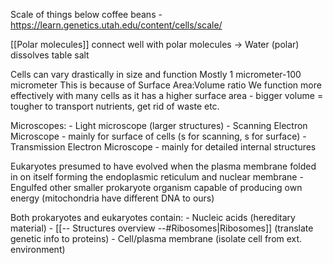 Scale of things below coffee beans - https://learn.genetics.utah.edu/content/cells/scale/

[[Polar molecules]] connect well with polar molecules
	-> Water (polar) dissolves table salt

Cells can vary drastically in size and function
Mostly 1 micrometer-100 micrometer
	This is because of Surface Area:Volume ratio
		We function more effectively with many cells as it has a higher surface area
			- bigger volume = tougher to transport nutrients, get rid of waste etc.

Microscopes:
	- Light microscope (larger structures)
	- Scanning Electron Microscope - mainly for surface of cells (s for scanning, s for surface) 
	- Transmission Electron Microscope - mainly for detailed internal structures


Eukaryotes presumed to have evolved when the plasma membrane folded in on itself forming the endoplasmic reticulum and nuclear membrane
	- Engulfed other smaller prokaryote organism capable of producing own energy (mitochondria have different DNA to ours)

Both prokaryotes and eukaryotes contain:
	- Nucleic acids (hereditary material)
	- [[-- Structures overview --#Ribosomes|Ribosomes]] (translate genetic info to proteins)
	- Cell/plasma membrane (isolate cell from ext. environment)

